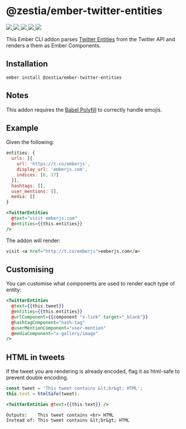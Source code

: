 # @zestia/ember-twitter-entities

<p>
  <a href="http://travis-ci.org/zestia/ember-twitter-entities">
    <img src="https://travis-ci.org/zestia/ember-twitter-entities.svg?branch=master">
  </a>

  <a href="https://david-dm.org/zestia/ember-twitter-entities#badge-embed">
    <img src="https://david-dm.org/zestia/ember-twitter-entities.svg">
  </a>

  <a href="https://david-dm.org/zestia/ember-twitter-entities#dev-badge-embed">
    <img src="https://david-dm.org/zestia/ember-twitter-entities/dev-status.svg">
  </a>

  <a href="https://emberobserver.com/addons/@zestia/ember-twitter-entities">
    <img src="https://emberobserver.com/badges/-zestia-ember-twitter-entities.svg">
  </a>

  <img src="https://img.shields.io/badge/Ember-%3E%3D%203.16-brightgreen">
</p>

This Ember CLI addon parses [Twitter Entities](https://dev.twitter.com/overview/api/entities-in-twitter-objects) from the Twitter API and renders a them as Ember Components.

## Installation

```
ember install @zestia/ember-twitter-entities
```

## Notes

This addon requires the [Babel Polyfill](https://github.com/babel/ember-cli-babel#polyfill) to correctly handle emojis.

## Example

Given the following:

```javascript
entities: {
  urls: [{
    url: 'https://t.co/emberjs',
    display_url: 'emberjs.com',
    indices: [6, 17]
  }],
  hashtags: [],
  user_mentions: [],
  media: []
}
```

```handlebars
<TwitterEntities
  @text="visit emberjs.com"
  @entities={{this.entities}}
/>
```

The addon will render:

```html
visit <a href="http://t.co/emberjs">emberjs.com</a>
```

## Customising

You can customise what components are used to render each type of entity:

```handlebars
<TwitterEntities
  @text={{this.tweet}}
  @entities={{this.entities}}
  @urlComponent={{component "x-link" target="_blank"}}
  @hashtagComponent="hash-tag"
  @userMentionComponent="user-mention"
  @mediaComponent="x-gallery/image"
/>
```

## HTML in tweets

If the tweet you are rendering is already encoded, flag it as html-safe to prevent double encoding.

```javascript
const tweet = 'This tweet contains &lt;br&gt; HTML';
this.text = htmlSafe(tweet);
```

```handlebars
<TwitterEntities @text={{this.text}} />
```

```
Outputs:    This tweet contains <br> HTML
Instead of: This tweet contains &lt;br&gt; HTML
```
